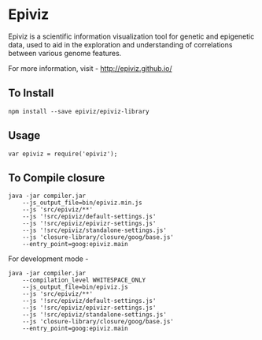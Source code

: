 Epiviz
======

Epiviz is a scientific information visualization tool for genetic and epigenetic data, used to aid in the exploration and understanding of correlations between various genome features.

For more information, visit - http://epiviz.github.io/


To Install
----------

`npm install --save epiviz/epiviz-library`


Usage
----------

`var epiviz = require('epiviz');`



To Compile closure
-------------------

```
java -jar compiler.jar 
    --js_output_file=bin/epiviz.min.js 
    --js 'src/epiviz/**' 
    --js '!src/epiviz/default-settings.js' 
    --js '!src/epiviz/epivizr-settings.js' 
    --js '!src/epiviz/standalone-settings.js' 
    --js 'closure-library/closure/goog/base.js' 
    --entry_point=goog:epiviz.main
```

For development mode - 

```
java -jar compiler.jar 
    --compilation_level WHITESPACE_ONLY
    --js_output_file=bin/epiviz.js 
    --js 'src/epiviz/**' 
    --js '!src/epiviz/default-settings.js' 
    --js '!src/epiviz/epivizr-settings.js' 
    --js '!src/epiviz/standalone-settings.js' 
    --js 'closure-library/closure/goog/base.js' 
    --entry_point=goog:epiviz.main
```